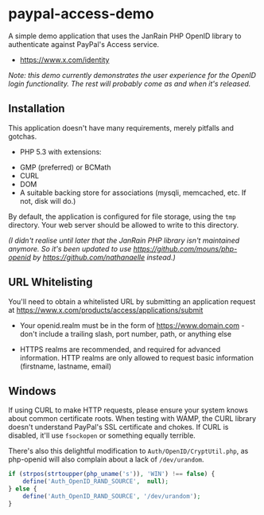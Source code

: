 # paypal-access-demo

A simple demo application that uses the JanRain PHP OpenID library to authenticate against PayPal's Access service.

* https://www.x.com/identity

*Note: this demo currently demonstrates the user experience for the OpenID login functionality. The rest will probably come as and when it's released.*

## Installation

This application doesn't have many requirements, merely pitfalls and gotchas.

* PHP 5.3 with extensions:

 - GMP (preferred) or BCMath
 - CURL
 - DOM
 - A suitable backing store for associations (mysqli, memcached, etc. If not, disk will do.)

By default, the application is configured for file storage, using the `tmp` directory. Your web server should be allowed to write to this directory.

*(I didn't realise until later that the JanRain PHP library isn't maintained anymore. So it's been updated to use https://github.com/mouns/php-openid by https://github.com/nathanaelle instead.)*

## URL Whitelisting

You'll need to obtain a whitelisted URL by submitting an application request at https://www.x.com/products/access/applications/submit

* Your openid.realm must be in the form of https://www.domain.com - don't include a trailing slash, port number, path, or anything else

* HTTPS realms are recommended, and required for advanced information. HTTP realms are only allowed to request basic information (firstname, lastname, email)

## Windows

If using CURL to make HTTP requests, please ensure your system knows about common certificate roots. When testing with WAMP, the CURL library doesn't understand PayPal's SSL certificate and chokes. If CURL is disabled, it'll use `fsockopen` or something equally terrible.

There's also this delightful modification to `Auth/OpenID/CryptUtil.php`, as php-openid will also complain about a lack of `/dev/urandom`.

```php
if (strpos(strtoupper(php_uname('s')), 'WIN') !== false) {
    define('Auth_OpenID_RAND_SOURCE',  null);
} else {
    define('Auth_OpenID_RAND_SOURCE', '/dev/urandom');
}
```